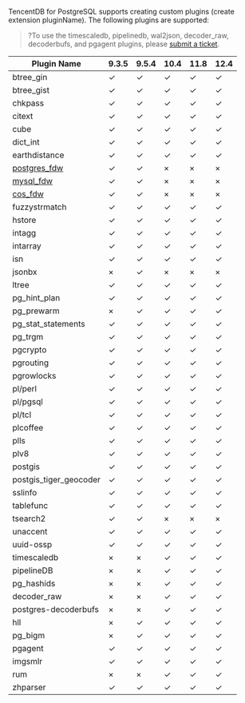 TencentDB for PostgreSQL supports creating custom plugins (create extension pluginName). The following plugins are supported:

>?To use the timescaledb, pipelinedb, wal2json, decoder_raw, decoderbufs, and pgagent plugins, please [submit a ticket](https://console.cloud.tencent.com/workorder/category).

| Plugin Name                                                       | 9.3.5    | 9.5.4    | 10.4     | 11.8     |12.4   |
| ----------------------------------------------- | -------- | -------- | -------- | -------- | -------- |
| btree_gin                                                    | &#10003; | &#10003; | &#10003; | &#10003; |&#10003; |
| btree_gist                                                   | &#10003; | &#10003; | &#10003; | &#10003; |&#10003; |
| chkpass                                                      | &#10003; | &#10003; | &#10003; | &#10003; |&#10003; |
| citext                                                       | &#10003; | &#10003; | &#10003; | &#10003; |&#10003; |
| cube                                                         | &#10003; | &#10003; | &#10003; | &#10003; |&#10003; |
| dict_int                                                     | &#10003; | &#10003; | &#10003; | &#10003; |&#10003; |
| earthdistance                                                | &#10003; | &#10003; | &#10003; | &#10003; |&#10003; |
| [postgres_fdw](https://intl.cloud.tencent.com/document/product/409/18706) | &#10003; | &#10003; |×   | ×   |×    |
| [mysql_fdw](https://intl.cloud.tencent.com/document/product/409/18706 ) | &#10003; | &#10003; | ×   | ×   |×  |
| [cos_fdw](https://intl.cloud.tencent.com/document/product/409/18706 ) | &#10003; | &#10003; | ×   | ×    |×   |
| fuzzystrmatch                                                | &#10003; | &#10003; | &#10003; | &#10003; |&#10003; |
| hstore                                                       | &#10003; | &#10003; | &#10003; | &#10003; |&#10003; |
| intagg                                                       | &#10003; | &#10003; | &#10003; | &#10003; |&#10003; |
| intarray                                                     | &#10003; | &#10003; | &#10003; | &#10003; |&#10003; |
| isn                                                          | &#10003; | &#10003; | &#10003; | &#10003; |&#10003; |
| jsonbx                                                       | ×        | &#10003; | ×        | ×        | ×        |
| ltree                                                        | &#10003; | &#10003; | &#10003; | &#10003; |&#10003; |
| pg_hint_plan                                                 | &#10003; | &#10003; | &#10003; | &#10003; |&#10003; |
| pg_prewarm                                                   | ×        | &#10003; | &#10003; | &#10003; |&#10003; |
| pg_stat_statements                                           | &#10003; | &#10003; | &#10003; | &#10003; |&#10003; |
| pg_trgm                                                      | &#10003; | &#10003; | &#10003; | &#10003; |&#10003; |
| pgcrypto                                                     | &#10003; | &#10003; | &#10003; | &#10003; |&#10003; |
| pgrouting                                                    | &#10003; | &#10003; | &#10003; | &#10003; |&#10003; |
| pgrowlocks                                                   | &#10003; | &#10003; | &#10003; | &#10003; |&#10003; |
| pl/perl                                                      | &#10003; | &#10003; | &#10003; | &#10003; |&#10003; |
| pl/pgsql                                                     | &#10003; | &#10003; | &#10003; | &#10003; |&#10003; |
| pl/tcl                                                       | &#10003; | &#10003; | &#10003; | &#10003; |&#10003; |
| plcoffee                                                     | &#10003; | &#10003; | &#10003; | &#10003; |&#10003; |
| plls                                                         | &#10003; | &#10003; | &#10003; | &#10003; |&#10003; |
| plv8                                                         | &#10003; | &#10003; | &#10003; | &#10003; |&#10003; |
| postgis                                                      | &#10003; | &#10003; | &#10003; | &#10003; |&#10003; |
| postgis_tiger_geocoder                                       | &#10003; | &#10003; | &#10003; | &#10003; |&#10003; |
| sslinfo                                                      | &#10003; | &#10003; | &#10003; | &#10003; |&#10003; |
| tablefunc                                                    | &#10003; | &#10003; | &#10003; | &#10003; |&#10003; |
| tsearch2                                                     | &#10003; | &#10003; | ×        | ×        | ×        |
| unaccent                                                     | &#10003; | &#10003; | &#10003; | &#10003; |&#10003; |
| uuid-ossp                                                    | &#10003; | &#10003; | &#10003; | &#10003; |&#10003; |
| timescaledb                                                  | ×        | ×        | &#10003; | &#10003; |&#10003; |
| pipelineDB                                                   | ×        | ×        | &#10003; | &#10003; |&#10003; |
| pg_hashids                                                   | ×        | ×        | &#10003; | &#10003; |&#10003; |
| decoder_raw                                                  | ×        | ×        | &#10003; | &#10003; |&#10003; |
| postgres-decoderbufs                                         | ×        | ×        | &#10003; | &#10003; |&#10003; |
| hll                                                          | ×        | &#10003; | &#10003; | &#10003; |&#10003; |
| pg_bigm                                                      | ×        | &#10003; | &#10003; | &#10003; |&#10003; |
| pgagent                                                      | &#10003; | &#10003; | &#10003; | &#10003; |&#10003; |
| imgsmlr                                                      | &#10003; | &#10003; | &#10003; | &#10003; |&#10003; |
| rum                                                          | ×        | ×        | &#10003; | &#10003; |&#10003; |
| zhparser                                                      | &#10003;        | &#10003;        | &#10003; | &#10003; |&#10003; |

